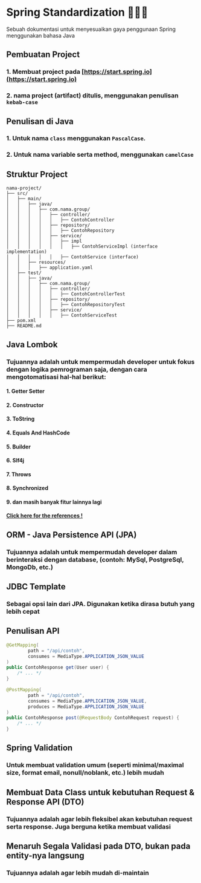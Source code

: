 # Spring Standardization 🍃🍃🍃
Sebuah dokumentasi untuk menyesuaikan gaya penggunaan Spring menggunakan bahasa Java

## Pembuatan Project
### 1. Membuat project pada [https://start.spring.io](https://start.spring.io)
### 2. nama project (artifact) ditulis, menggunakan penulisan `kebab-case`

## Penulisan di Java
### 1. Untuk nama `class` menggunakan `PascalCase`.
### 2. Untuk nama variable serta method, menggunakan `camelCase`


## Struktur Project
```
nama-project/
├── src/
│   ├── main/
│   │   ├── java/
│   │   │   ├── com.nama.group/
│   │   │   │   ├── controller/
│   │   │   │   │   ├── ContohController
│   │   │   │   ├── repository/
│   │   │   │   │   ├── ContohRepository
│   │   │   │   ├── service/
│   │   │   │   │   ├── impl
│   │   │   │   │   │   ├── ContohServiceImpl (interface implementation)
│   │   │   │   │   ├── ContohService (interface)
│   │   ├── resources/
│   │   │   ├── application.yaml
│   ├── test/ 
│   │   ├── java/
│   │   │   ├── com.nama.group/
│   │   │   │   ├── controller/
│   │   │   │   │   ├── ContohControllerTest
│   │   │   │   ├── repository/
│   │   │   │   │   ├── ContohRepositoryTest
│   │   │   │   ├── service/
│   │   │   │   │   ├── ContohServiceTest
├── pom.xml
├── README.md
```

## Java Lombok
### Tujuannya adalah untuk mempermudah developer untuk fokus dengan logika pemrograman saja, dengan cara mengotomatisasi hal-hal berikut:
#### 1. Getter Setter
#### 2. Constructor
#### 3. ToString
#### 4. Equals And HashCode
#### 5. Builder
#### 6. Slf4j
#### 7. Throws
#### 8. Synchronized
#### 9. dan masih banyak fitur lainnya lagi 
#### [Click here for the references !](https://projectlombok.org/)

## ORM - Java Persistence API (JPA)
### Tujuannya adalah untuk mempermudah developer dalam berinteraksi dengan database, (contoh: MySql, PostgreSql, MongoDb, etc.)

## JDBC Template
### Sebagai opsi lain dari JPA. Digunakan ketika dirasa butuh yang lebih cepat

## Penulisan API
```java
@GetMapping(
        path = "/api/contoh",
        consumes = MediaType.APPLICATION_JSON_VALUE
)
public ContohResponse get(User user) {
    /* ... */
}
```
```java
@PostMapping(
        path = "/api/contoh",
        consumes = MediaType.APPLICATION_JSON_VALUE,
        produces = MediaType.APPLICATION_JSON_VALUE
)
public ContohResponse post(@RequestBody ContohRequest request) {
    /* ... */
}
```


## Spring Validation
### Untuk membuat validation umum (seperti minimal/maximal size, format email, nonull/noblank, etc.) lebih mudah

## Membuat Data Class untuk kebutuhan Request & Response API (DTO)
### Tujuannya adalah agar lebih fleksibel akan kebutuhan request serta response. Juga berguna ketika membuat validasi

## Menaruh Segala Validasi pada DTO, bukan pada entity-nya langsung
### Tujuannya adalah agar lebih mudah di-maintain